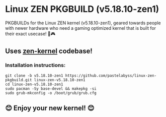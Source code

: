 # Linux ZEN PKGBUILD (v5.18.10-zen1)
PKGBUILDs for the Linux ZEN kernel (v5.18.10-zen1), geared towards people with newer hardware who need a gaming optimized kernel that is built for their exact usecase! 💙🎮

## Uses [zen-kernel](https://github.com/zen-kernel/zen-kernel) codebase!

### Installation instructions:
```
git clone -b v5.18.10-zen1 https://github.com/pastelabyss/linux-zen-pkgbuild.git linux-zen-v5.18.10-zen1
cd linux-zen-v5.18.10-zen1
sudo pacman -Sy base-devel && makepkg -si
sudo grub-mkconfig -o /boot/grub/grub.cfg
```


## 😊 Enjoy your new kernel! 😊

